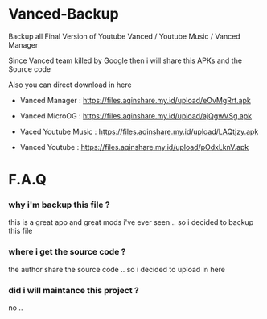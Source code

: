 # Vanced-Backup
Backup all Final Version of Youtube Vanced / Youtube Music / Vanced Manager 

 Since Vanced team killed by Google then i will share this APKs and the Source code


Also you can direct download in here

- Vanced Manager : https://files.aqinshare.my.id/upload/eOvMgRrt.apk

- Vanced MicroOG : https://files.aqinshare.my.id/upload/ajQgwVSg.apk

- Vaced Youtube Music : https://files.aqinshare.my.id/upload/LAQtjzy.apk

- Vanced Youtube  : https://files.aqinshare.my.id/upload/pOdxLknV.apk

# F.A.Q

### why i'm backup this file ?

this is a great app and great mods i've ever seen ..
so i decided to backup this file 

### where i get the source code ?

the author share the source code .. so i decided to upload in here

### did i will maintance this project ?

no .. 
